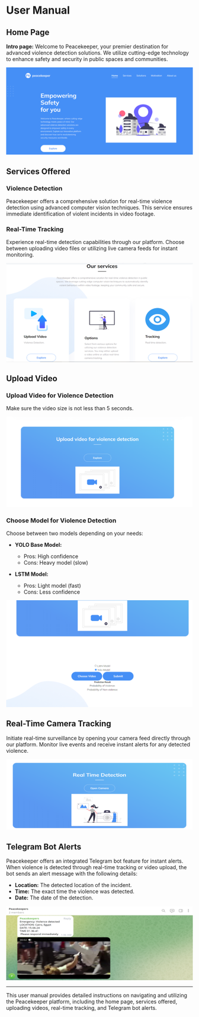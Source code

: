 # User Manual

## Home Page
**Intro page:** Welcome to Peacekeeper, your premier destination for advanced violence detection solutions. We utilize cutting-edge technology to enhance safety and security in public spaces and communities.

![Figure 5.1: Home page](Picture1.png)

## Services Offered
### Violence Detection
Peacekeeper offers a comprehensive solution for real-time violence detection using advanced computer vision techniques. This service ensures immediate identification of violent incidents in video footage.

### Real-Time Tracking
Experience real-time detection capabilities through our platform. Choose between uploading video files or utilizing live camera feeds for instant monitoring.

![Figure 5.2: Services Offered](Picture2.png)

## Upload Video
### Upload Video for Violence Detection
Make sure the video size is not less than 5 seconds.

![Figure 5.3: Upload video](Picture3.png)

### Choose Model for Violence Detection
Choose between two models depending on your needs:

- **YOLO Base Model:**
  - Pros: High confidence
  - Cons: Heavy model (slow)
  
- **LSTM Model:**
  - Pros: Light model (fast)
  - Cons: Less confidence

![Figure 5.4: Select model](Picture4.png)

## Real-Time Camera Tracking
Initiate real-time surveillance by opening your camera feed directly through our platform. Monitor live events and receive instant alerts for any detected violence.

![Figure 5.5: Real-time violence detection](Picture5.png)

## Telegram Bot Alerts
Peacekeeper offers an integrated Telegram bot feature for instant alerts. When violence is detected through real-time tracking or video upload, the bot sends an alert message with the following details:

- **Location:** The detected location of the incident.
- **Time:** The exact time the violence was detected.
- **Date:** The date of the detection.

![Figure 5.6: Peacekeeper Telegram Bot Alerts](Picture6.png)

---

This user manual provides detailed instructions on navigating and utilizing the Peacekeeper platform, including the home page, services offered, uploading videos, real-time tracking, and Telegram bot alerts.

